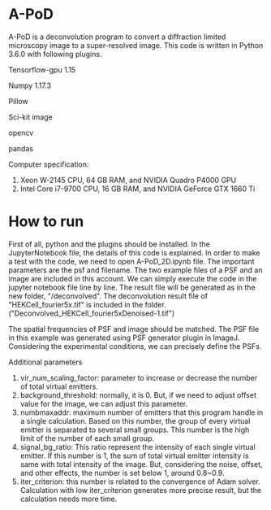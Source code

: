 # A-PoD

A-PoD is a deconvolution program to convert a diffraction limited microscopy image to a super-resolved image. This code is written in Python 3.6.0 with following plugins. 


Tensorflow-gpu 1.15

Numpy 1.17.3

Pillow

Sci-kit image

opencv

pandas


Computer specification: 
1. Xeon W-2145 CPU, 64 GB RAM, and NVIDIA Quadro P4000 GPU
2. Intel Core i7-9700 CPU, 16 GB RAM, and NVIDIA GeForce GTX 1660 Ti


# How to run
First of all, python and the plugins should be installed. In the JupyterNotebook file, the details of this code is explained.
In order to make a test with the code, we need to open A-PoD_2D.ipynb file. The important parameters are the psf and filename. The two example files of a PSF and an image are included in this account. We can simply execute the code in the jupyter notebook file line by line. The result file will be generated as in the new folder, "/deconvolved". The deconvolution result file of "HEKCell_fourier5x.tif" is included in the folder. ("Deconvolved_HEKCell_fourier5xDenoised-1.tif")

The spatial frequencies of PSF and image should be matched. The PSF file in this example was generated using PSF generator plugin in ImageJ. Considering the experimental conditions, we can precisely define the PSFs.

Additional parameters
1) vir_num_scaling_factor: parameter to increase or decrease the number of total virtual emitters.
2) background_threshold: normally, it is 0. But, if we need to adjust offset value for the image, we can adjust this parameter.
3) numbmaxaddr: maximum number of emitters that this program handle in a single calculation. Based on this number, the group of every virtual emitter is separated to several small groups. This number is the high limit of the number of each small group.
4) signal_bg_ratio: This ratio represent the intensity of each single virtual emitter. If this number is 1, the sum of total virtual emitter intensity is same with total intensity of the image. But, considering the noise, offset, and other effects, the number is set below 1, around 0.8~0.9.
5) iter_criterion: this number is related to the convergence of Adam solver. Calculation with low iter_criterion generates more precise result, but the calculation needs more time.


